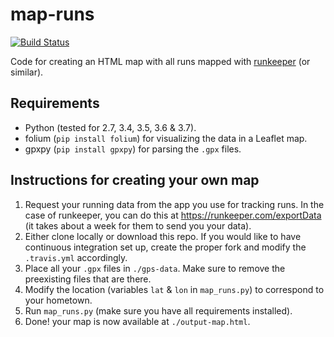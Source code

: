 # map-runs

[![Build Status](https://travis-ci.org/BenjaSanchez/map-runs.svg?branch=master)](https://travis-ci.org/BenjaSanchez/map-runs)

Code for creating an HTML map with all runs mapped with [runkeeper](http://runkeeper.com) (or similar).

## Requirements

* Python (tested for 2.7, 3.4, 3.5, 3.6 & 3.7).
* folium (`pip install folium`) for visualizing the data in a Leaflet map.
* gpxpy (`pip install gpxpy`) for parsing the `.gpx` files.

## Instructions for creating your own map

1. Request your running data from the app you use for tracking runs. In the case of runkeeper, you can do this at https://runkeeper.com/exportData (it takes about a week for them to send you your data).
2. Either clone locally or download this repo. If you would like to have continuous integration set up, create the proper fork and modify the `.travis.yml` accordingly.
3. Place all your `.gpx` files in `./gps-data`. Make sure to remove the preexisting files that are there.
4. Modify the location (variables `lat` & `lon` in `map_runs.py`) to correspond to your hometown.
5. Run `map_runs.py` (make sure you have all requirements installed).
6. Done! your map is now available at `./output-map.html`.
